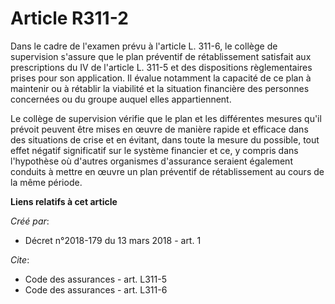# Article R311-2

Dans le cadre de l'examen prévu à l'article L. 311-6, le collège de supervision s'assure que le plan préventif de
rétablissement satisfait aux prescriptions du IV de l'article L. 311-5 et des dispositions règlementaires prises pour son
application. Il évalue notamment la capacité de ce plan à maintenir ou à rétablir la viabilité et la situation financière des
personnes concernées ou du groupe auquel elles appartiennent. 

Le collège de supervision vérifie que le plan et les différentes mesures qu'il prévoit peuvent être mises en œuvre de manière
rapide et efficace dans des situations de crise et en évitant, dans toute la mesure du possible, tout effet négatif
significatif sur le système financier et ce, y compris dans l'hypothèse où d'autres organismes d'assurance seraient également
conduits à mettre en œuvre un plan préventif de rétablissement au cours de la même période.

**Liens relatifs à cet article**

_Créé par_:

  - Décret n°2018-179 du 13 mars 2018 - art. 1

_Cite_:

  - Code des assurances - art. L311-5
  - Code des assurances - art. L311-6
